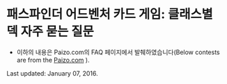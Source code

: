 패스파인더 어드벤처 카드 게임: 클래스별 덱 자주 묻는 질문
================================================

* 이하의 내용은 Paizo.com의 FAQ 페이지에서 발췌하였습니다(Below contests are from the [Paizo.com](http://paizo.com/paizo/faq/v5748nruor1gv) ).

Last updated: January 07, 2016.
